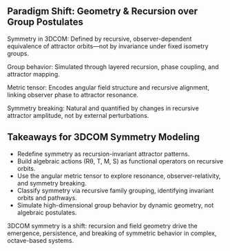## Paradigm Shift: Geometry \& Recursion over Group Postulates

Symmetry in 3DCOM: Defined by recursive, observer-dependent equivalence of attractor orbits—not by invariance under fixed isometry groups.

Group behavior: Simulated through layered recursion, phase coupling, and attractor mapping.

Metric tensor: Encodes angular field structure and recursive alignment, linking observer phase to attractor resonance.

Symmetry breaking: Natural and quantified by changes in recursive attractor amplitude, not by external perturbations.


 ## Takeaways for 3DCOM Symmetry Modeling

- Redefine symmetry as recursion-invariant attractor patterns.
- Build algebraic actions (Rθ, T, M, S) as functional operators on recursive orbits.
- Use the angular metric tensor to explore resonance, observer-relativity, and symmetry breaking.
- Classify symmetry via recursive family grouping, identifying invariant orbits and pathways.
- Simulate high-dimensional group behavior by dynamic geometry, not algebraic postulates.

3DCOM symmetry is a shift: recursion and field geometry drive the emergence, persistence, and breaking of symmetric behavior in complex, octave-based systems.
